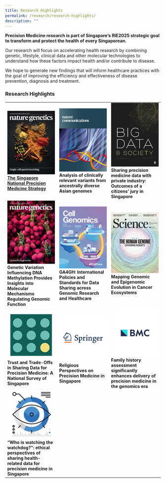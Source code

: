 ```yaml
---
title: Research Highlights
permalink: /research/research-highlights/
description: ""
---
```

**Precision Medicine research is part of Singapore’s RIE2025 strategic goal to transform and protect the health of every Singaporean.**

Our research will focus on accelerating health research by combining genetic, lifestyle, clinical data and other molecular technologies to understand how these factors impact health and/or contribute to disease.

We hope to generate new findings that will inform healthcare practices with the goal of improving the efficiency and effectiveness of disease prevention, diagnosis and treatment.


### Research Highlights


<table>
	<tbody>
		<tr>
			<td style="width:33%">
				<a href="https://drive.google.com/file/d/1ohjJJ5uK7BbAlqiS0LikQTLU5fMRvmi3/view">
				<img src="/images/Research/Research%20Highlights/nature.png"><b>The Singapore National Precision Medicine Strategy</b>
				</a>
			</td>
			<td style="width:33%">
				<img src="/images/Research/Research%20Highlights/nature_communications_-_journal_cover.jpeg"><b>Analysis of clinically relevant variants from ancestrally diverse Asian genomes</b>
			</td>
			<td style="width:33%">
				<img src="/images/Research/Research%20Highlights/big-data_cover.png"><b>Sharing precision medicine data with private industry: Outcomes of a citizens’ jury in Singapore</b>
			</td>
		</tr>
		<tr>
			<td style="width:33%">
				<img src="/images/Research/Research%20Highlights/nature_gene.jpg"><b>Genetic Variation Influencing DNA Methylation Provides Insights into Molecular Mechanisms Regulating Genomic Function</b>
			</td>
			<td style="width:33%">
				<img src="/images/Research/Research%20Highlights/cell%20genomics.jpg"><b>GA4GH: International Policies and Standards for Data Sharing across Genomic Research and Healthcare</b>
			</td>
			<td style="width:33%">
				<img src="/images/Research/Research%20Highlights/science%20cover.jpg"><b>Mapping Genomic and Epigenomic Evolution in Cancer Ecosystems</b>
			</td>
		</tr>
		<tr>
			<td style="width:33%">
				<img src="/images/Research/Research%20Highlights/trust%20and%20trade-offs.png"><b>Trust and Trade-Offs in Sharing Data for Precision Medicine: A National Survey of Singapore</b>
			</td>
			<td style="width:33%">
				<img src="/images/Research/Research%20Highlights/springerv3.png"><b>Religious Perspectives on Precision Medicine in Singapore</b>
			</td>
			<td style="width:33%">
				<img src="/images/Research/Research%20Highlights/bmc-icon.png"><b>Family history assessment significantly enhances delivery of precision medicine in the genomics era</b>
			</td>
		</tr>
		<tr>
			<td style="width:33%">
				<img src="/images/Research/Research%20Highlights/istock-916107606-2-e1609900445301.jpg"><b>“Who is watching the watchdog?”: ethical perspectives of sharing health-related data for precision medicine in Singapore</b>
			</td>
		</tr>
	</tbody></table>